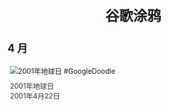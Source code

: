 
<h1 align="center"> 谷歌涂鸦 </h1>




## 4 月

<div class="image">


<img src="" alt="2001年地球日 #GoogleDoodle" style="margin: 5px"/>
<div class="info" style="font-size: 14px; color:#333333; margin:5px"><div class="title">2001年地球日</div><div class="date">2001年4月22日</div></div>

</div>








